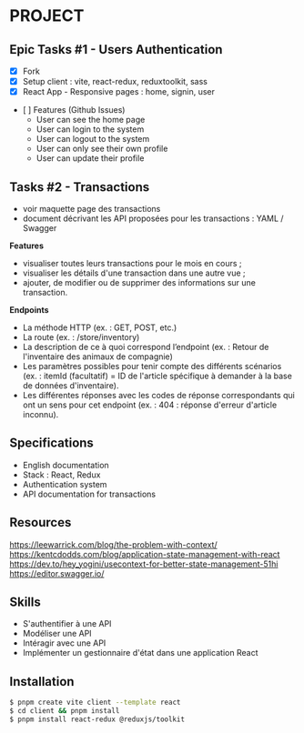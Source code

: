 # PROJECT

## Epic Tasks #1 - Users Authentication
- [x] Fork
- [x] Setup client : vite, react-redux, reduxtoolkit, sass
- [x] React App - Responsive pages : home, signin, user
- [ ] Features (Github Issues)
    - User can see the home page
    - User can login to the system
    - User can logout to the system
    - User can only see their own profile
    - User can update their profile

## Tasks #2 - Transactions
- voir maquette page des transactions 
- document décrivant les API proposées pour les transactions :  YAML / Swagger 

**Features**
- visualiser toutes leurs transactions pour le mois en cours ;
- visualiser les détails d'une transaction dans une autre vue ;
- ajouter, de modifier ou de supprimer des informations sur une transaction.

**Endpoints**
- La méthode HTTP (ex. : GET, POST, etc.)
- La route (ex. : /store/inventory)
- La description de ce à quoi correspond l’endpoint (ex. : Retour de l'inventaire des animaux de compagnie)
- Les paramètres possibles pour tenir compte des différents scénarios (ex. : itemId (facultatif) = ID de l'article spécifique à demander à la base de données d'inventaire).
- Les différentes réponses avec les codes de réponse correspondants qui ont un sens pour cet endpoint (ex. : 404 : réponse d'erreur d'article inconnu).

## Specifications
- English documentation
- Stack : React, Redux
- Authentication system
- API documentation for transactions

## Resources
https://leewarrick.com/blog/the-problem-with-context/
https://kentcdodds.com/blog/application-state-management-with-react
https://dev.to/hey_yogini/usecontext-for-better-state-management-51hi
https://editor.swagger.io/

## Skills
- S'authentifier à une API
- Modéliser une API
- Intéragir avec une API
- Implémenter un gestionnaire d'état dans une application React

## Installation
```bash
$ pnpm create vite client --template react
$ cd client && pnpm install
$ pnpm install react-redux @reduxjs/toolkit
 ```